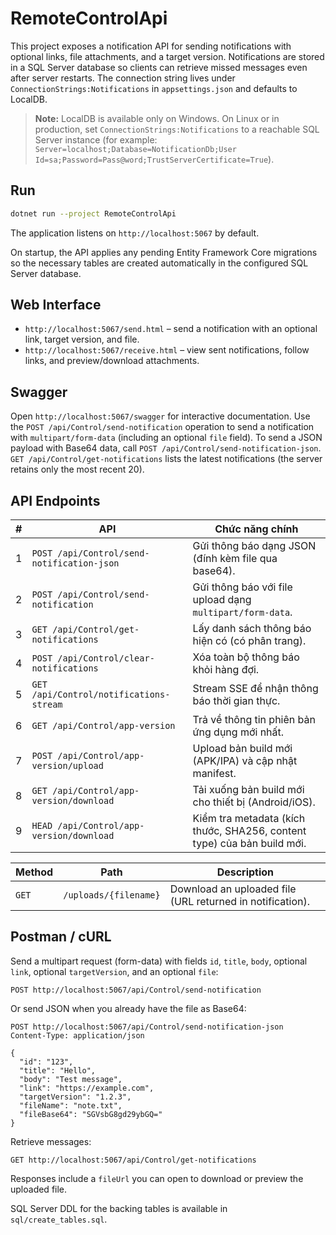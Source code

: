 RemoteControlApi
=================

This project exposes a notification API for sending notifications with optional
links, file attachments, and a target version. Notifications are stored in a SQL Server database so
clients can retrieve missed messages even after server restarts. The connection
string lives under `ConnectionStrings:Notifications` in `appsettings.json` and
defaults to LocalDB.

> **Note:** LocalDB is available only on Windows. On Linux or in production, set
> `ConnectionStrings:Notifications` to a reachable SQL Server instance (for
> example: `Server=localhost;Database=NotificationDb;User Id=sa;Password=Pass@word;TrustServerCertificate=True`).

## Run

```bash
dotnet run --project RemoteControlApi
```

The application listens on `http://localhost:5067` by default.

On startup, the API applies any pending Entity Framework Core migrations so the
necessary tables are created automatically in the configured SQL Server
database.

## Web Interface

- `http://localhost:5067/send.html` – send a notification with an optional link, target version, and file.
- `http://localhost:5067/receive.html` – view sent notifications, follow links, and preview/download attachments.

## Swagger

Open `http://localhost:5067/swagger` for interactive documentation. Use the
`POST /api/Control/send-notification` operation to send a notification with
`multipart/form-data` (including an optional `file` field). To send a JSON payload
with Base64 data, call `POST /api/Control/send-notification-json`. `GET
/api/Control/get-notifications` lists the latest notifications (the server
retains only the most recent 20).

## API Endpoints

| # | API | Chức năng chính |
| - | --- | ---------------- |
| 1 | `POST /api/Control/send-notification-json` | Gửi thông báo dạng JSON (đính kèm file qua base64). |
| 2 | `POST /api/Control/send-notification` | Gửi thông báo với file upload dạng `multipart/form-data`. |
| 3 | `GET /api/Control/get-notifications` | Lấy danh sách thông báo hiện có (có phân trang). |
| 4 | `POST /api/Control/clear-notifications` | Xóa toàn bộ thông báo khỏi hàng đợi. |
| 5 | `GET /api/Control/notifications-stream` | Stream SSE để nhận thông báo thời gian thực. |
| 6 | `GET /api/Control/app-version` | Trả về thông tin phiên bản ứng dụng mới nhất. |
| 7 | `POST /api/Control/app-version/upload` | Upload bản build mới (APK/IPA) và cập nhật manifest. |
| 8 | `GET /api/Control/app-version/download` | Tải xuống bản build mới cho thiết bị (Android/iOS). |
| 9 | `HEAD /api/Control/app-version/download` | Kiểm tra metadata (kích thước, SHA256, content type) của bản build mới. |

| Method | Path | Description |
| ------ | ---- | ----------- |
| `GET` | `/uploads/{filename}` | Download an uploaded file (URL returned in notification). |

## Postman / cURL

Send a multipart request (form-data) with fields `id`, `title`, `body`, optional `link`, optional `targetVersion`, and an optional `file`:

```
POST http://localhost:5067/api/Control/send-notification
```

Or send JSON when you already have the file as Base64:

```
POST http://localhost:5067/api/Control/send-notification-json
Content-Type: application/json

{
  "id": "123",
  "title": "Hello",
  "body": "Test message",
  "link": "https://example.com",
  "targetVersion": "1.2.3",
  "fileName": "note.txt",
  "fileBase64": "SGVsbG8gd29ybGQ="
}
```

Retrieve messages:

```
GET http://localhost:5067/api/Control/get-notifications
```

Responses include a `fileUrl` you can open to download or preview the uploaded file.

SQL Server DDL for the backing tables is available in `sql/create_tables.sql`.

